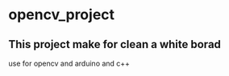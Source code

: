 # opencv_project

## This project make for clean a white borad

use for opencv and arduino and c++

